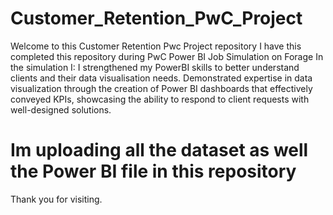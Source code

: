 # Customer_Retention_PwC_Project
Welcome to this Customer Retention Pwc Project repository
I have this completed this repository during PwC Power BI Job Simulation on Forage
In the simulation I:
 I strengthened my PowerBI skills to better understand clients and their data visualisation needs.
Demonstrated expertise in data visualization through the creation of Power BI dashboards that effectively conveyed KPIs,
showcasing the ability to respond to client requests with well-designed solutions.

# Im uploading all the dataset as well the Power BI file in this repository 
Thank you for visiting.
